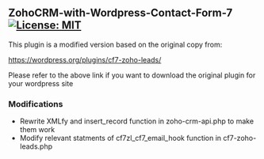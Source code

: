 ## ZohoCRM-with-Wordpress-Contact-Form-7 [![License: MIT](https://img.shields.io/badge/License-MIT-yellow.svg)](https://opensource.org/licenses/MIT)
This plugin is a modified version based on the original copy from:

https://wordpress.org/plugins/cf7-zoho-leads/

Please refer to the above link if you want to download the original plugin for your wordpress site

### Modifications
* Rewrite XMLfy and insert_record function in zoho-crm-api.php to make them work
* Modify relevant statments of cf7zl_cf7_email_hook function in cf7-zoho-leads.php
